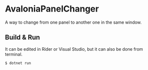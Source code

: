 # AvaloniaPanelChanger

A way to change from one panel to another one in the same window.

## Build & Run

It can be edited in Rider or Visual Studio, but it can also be done from terminal.

```bash
$ dotnet run
```

